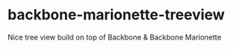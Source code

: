 backbone-marionette-treeview
============================

Nice tree view build on top of Backbone &amp; Backbone Marionette

